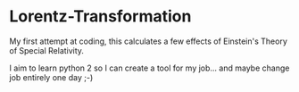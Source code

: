 # Lorentz-Transformation
My first attempt at coding, this calculates a few effects of Einstein's Theory of Special Relativity.

I aim to learn python 2 so I can create a tool for my job... and maybe change job entirely one day ;-)
